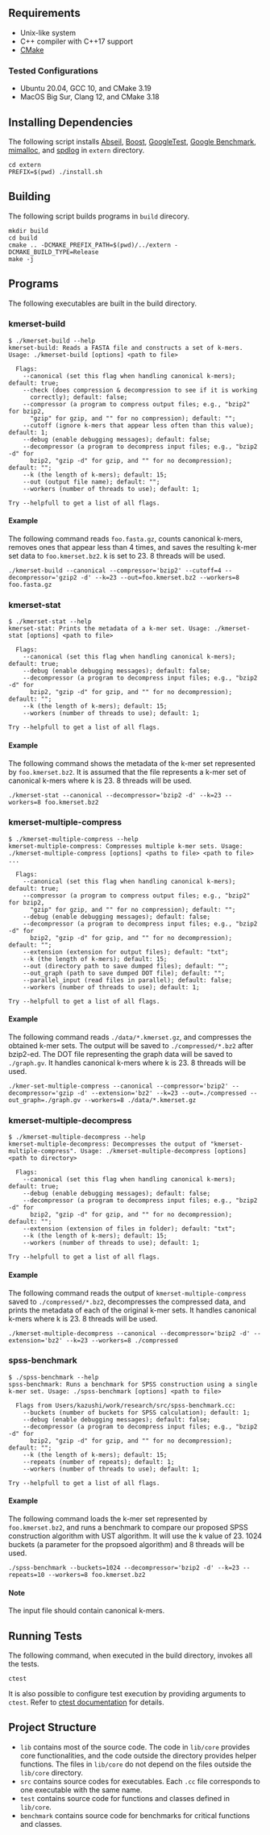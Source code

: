## Requirements

- Unix-like system
- C++ compiler with C++17 support
- [CMake](https://cmake.org/)

### Tested Configurations

- Ubuntu 20.04, GCC 10, and CMake 3.19
- MacOS Big Sur, Clang 12, and CMake 3.18

## Installing Dependencies

The following script installs [Abseil](https://abseil.io/),
[Boost](https://www.boost.org/),
[GoogleTest](https://github.com/google/googletest),
[Google Benchmark](https://github.com/google/benchmark),
[mimalloc](https://github.com/microsoft/mimalloc), and [spdlog](https://github.com/gabime/spdlog) in `extern` directory.

```shell
cd extern
PREFIX=$(pwd) ./install.sh
```

## Building

The following script builds programs in `build` direcory.

```shell
mkdir build
cd build
cmake .. -DCMAKE_PREFIX_PATH=$(pwd)/../extern -DCMAKE_BUILD_TYPE=Release
make -j
```

## Programs

The following executables are built in the build directory.

### kmerset-build

```
$ ./kmerset-build --help     
kmerset-build: Reads a FASTA file and constructs a set of k-mers. Usage: ./kmerset-build [options] <path to file>

  Flags:
    --canonical (set this flag when handling canonical k-mers); default: true;
    --check (does compression & decompression to see if it is working
      correctly); default: false;
    --compressor (a program to compress output files; e.g., "bzip2" for bzip2,
      "gzip" for gzip, and "" for no compression); default: "";
    --cutoff (ignore k-mers that appear less often than this value); default: 1;
    --debug (enable debugging messages); default: false;
    --decompressor (a program to decompress input files; e.g., "bzip2 -d" for
      bzip2, "gzip -d" for gzip, and "" for no decompression); default: "";
    --k (the length of k-mers); default: 15;
    --out (output file name); default: "";
    --workers (number of threads to use); default: 1;

Try --helpfull to get a list of all flags.
```

#### Example

The following command reads `foo.fasta.gz`, counts canonical k-mers, removes ones that appear less than 4 times, and
saves the resulting k-mer set data to `foo.kmerset.bz2`. k is set to 23. 8 threads will be used.

```
./kmerset-build --canonical --compressor='bzip2' --cutoff=4 --decompressor='gzip2 -d' --k=23 --out=foo.kmerset.bz2 --workers=8 foo.fasta.gz
```

### kmerset-stat

```
$ ./kmerset-stat --help 
kmerset-stat: Prints the metadata of a k-mer set. Usage: ./kmerset-stat [options] <path to file>

  Flags:
    --canonical (set this flag when handling canonical k-mers); default: true;
    --debug (enable debugging messages); default: false;
    --decompressor (a program to decompress input files; e.g., "bzip2 -d" for
      bzip2, "gzip -d" for gzip, and "" for no decompression); default: "";
    --k (the length of k-mers); default: 15;
    --workers (number of threads to use); default: 1;

Try --helpfull to get a list of all flags.
```

#### Example

The following command shows the metadata of the k-mer set represented by `foo.kmerset.bz2`. It is assumed that the file
represents a k-mer set of canonical k-mers where k is 23. 8 threads will be used.

```
./kmerset-stat --canonical --decompressor='bzip2 -d' --k=23 --workers=8 foo.kmerset.bz2
```

### kmerset-multiple-compress

```
$ ./kmerset-multiple-compress --help 
kmerset-multiple-compress: Compresses multiple k-mer sets. Usage: ./kmerset-multiple-compress [options] <paths to file> <path to file> ...

  Flags:
    --canonical (set this flag when handling canonical k-mers); default: true;
    --compressor (a program to compress output files; e.g., "bzip2" for bzip2,
      "gzip" for gzip, and "" for no compression); default: "";
    --debug (enable debugging messages); default: false;
    --decompressor (a program to decompress input files; e.g., "bzip2 -d" for
      bzip2, "gzip -d" for gzip, and "" for no decompression); default: "";
    --extension (extension for output files); default: "txt";
    --k (the length of k-mers); default: 15;
    --out (directory path to save dumped files); default: "";
    --out_graph (path to save dumped DOT file); default: "";
    --parallel_input (read files in parallel); default: false;
    --workers (number of threads to use); default: 1;

Try --helpfull to get a list of all flags.
```

#### Example

The following command reads `./data/*.kmerset.gz`, and compresses the obtained k-mer sets. The output will be saved
to `./compressed/*.bz2` after bzip2-ed. The DOT file representing the graph data will be saved to `./graph.gv`. It
handles canonical k-mers where k is 23. 8 threads will be used.

```
./kmer-set-multiple-compress --canonical --compressor='bzip2' --decompressor='gzip -d' --extension='bz2' --k=23 --out=./compressed --out_graph=./graph.gv --workers=8 ./data/*.kmerset.gz
```

### kmerset-multiple-decompress

```
$ ./kmerset-multiple-decompress --help
kmerset-multiple-decompress: Decompresses the output of "kmerset-multiple-compress". Usage: ./kmerset-multiple-decompress [options] <path to directory>

  Flags:
    --canonical (set this flag when handling canonical k-mers); default: true;
    --debug (enable debugging messages); default: false;
    --decompressor (a program to decompress input files; e.g., "bzip2 -d" for
      bzip2, "gzip -d" for gzip, and "" for no decompression); default: "";
    --extension (extension of files in folder); default: "txt";
    --k (the length of k-mers); default: 15;
    --workers (number of threads to use); default: 1;

Try --helpfull to get a list of all flags.
```

#### Example

The following command reads the output of `kmerset-multiple-compress` saved to `./compressed/*.bz2`, decompresses the
compressed data, and prints the metadata of each of the original k-mer sets. It handles canonical k-mers where k is 23.
8 threads will be used.

```
./kmerset-multiple-decompress --canonical --decompressor='bzip2 -d' --extension='bz2' --k=23 --workers=8 ./compressed
```

### spss-benchmark

```
$ ./spss-benchmark --help
spss-benchmark: Runs a benchmark for SPSS construction using a single k-mer set. Usage: ./spss-benchmark [options] <path to file>

  Flags from Users/kazushi/work/research/src/spss-benchmark.cc:
    --buckets (number of buckets for SPSS calculation); default: 1;
    --debug (enable debugging messages); default: false;
    --decompressor (a program to decompress input files; e.g., "bzip2 -d" for
      bzip2, "gzip -d" for gzip, and "" for no decompression); default: "";
    --k (the length of k-mers); default: 15;
    --repeats (number of repeats); default: 1;
    --workers (number of threads to use); default: 1;

Try --helpfull to get a list of all flags.
```

#### Example

The following command loads the k-mer set represented by `foo.kmerset.bz2`, and runs a benchmark to compare our proposed
SPSS construction algorithm with UST algorithm. It will use the k value of 23. 1024 buckets (a parameter for the
propsoed algorithm) and 8 threads will be used.

```
./spss-benchmark --buckets=1024 --decompressor='bzip2 -d' --k=23 --repeats=10 --workers=8 foo.kmerset.bz2
```

#### Note

The input file should contain canonical k-mers.

## Running Tests

The following command, when executed in the build directory, invokes all the tests.

```
ctest
```

It is also possible to configure test execution by providing arguments to `ctest`. Refer
to [ctest documentation](https://cmake.org/cmake/help/latest/manual/ctest.1.html) for details.

## Project Structure

- `lib` contains most of the source code. The code in `lib/core` provides core functionalities, and the code outside the
  directory provides helper functions. The files in `lib/core` do not depend on the files outside the `lib/core`
  directory.
- `src` contains source codes for executables. Each `.cc` file corresponds to one executable with the same name.
- `test` contains source code for functions and classes defined in `lib/core`.
- `benchmark` contains source code for benchmarks for critical functions and classes.